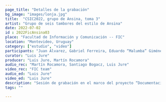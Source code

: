 ```yaml
---
page_title: "Detalles de la grabación"
bg_image: "images/lonja.jpg"
title:  "CSIC2022, grupo de Ansina, toma 3"  
artist: "Grupo de seis tambores del estilo de Ansina"  
date: 2022-07-02
id : 2022FicAnsina03
place: "Facultad de Información y Comunicación -- FIC"  
location: "Montevideo, Uruguay"  
category: ["estudio", "video"]
participants: "Juan Álvarez, Gabriel Ferreira, Eduardo “Malumba” Giménez, Julio Magariños, Juan “Juancho” Quintana, Alfredo “Tarta” Ferreira"  
curator: "Luis Jure"  
producer: "Luis Jure, Martín Rocamora"  
audio_rec: "Martín Rocamora, Santiago Bogacz, Luis Jure"  
video_rec: "FIC team"  
audio_ed: "Luis Jure"  
video_ed: "Luis Jure"  
description: "Sesión de grabación en el marco del proyecto “Documentacion y análisis del candombe uruguayo”, financiado por la CSIC, agencia de investigación de la Universidad de la República. La sesión se realizó en colaboración con la FIC."  
tags: ""  

---
```

